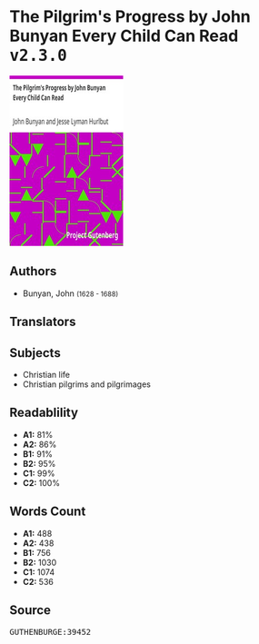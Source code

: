 # The Pilgrim's Progress by John Bunyan Every Child Can Read <kbd>v2.3.0</kbd>

![](./cover.medium.jpg "")

## Authors


 - Bunyan, John <small>(1628 - 1688)</small>

## Translators



## Subjects


 - Christian life
 - Christian pilgrims and pilgrimages

## Readablility


 - **A1:** 81%
 - **A2:** 86%
 - **B1:** 91%
 - **B2:** 95%
 - **C1:** 99%
 - **C2:** 100%

## Words Count


 - **A1:** 488
 - **A2:** 438
 - **B1:** 756
 - **B2:** 1030
 - **C1:** 1074
 - **C2:** 536

## Source


<kbd>GUTHENBURGE:39452</kbd>
